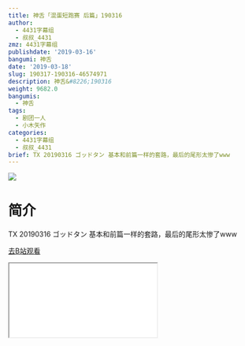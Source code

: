 ```yaml
---
title: 神舌「混蛋短跑赛 后篇」190316
author:
  - 4431字幕组
  - 叔叔_4431
zmz: 4431字幕组
publishdate: '2019-03-16'
bangumi: 神舌
date: '2019-03-18'
slug: 190317-190316-46574971
description: 神舌&#8226;190316
weight: 9682.0
bangumis:
  - 神舌
tags:
  - 剧团一人
  - 小木矢作
categories:
  - 4431字幕组
  - 叔叔_4431
brief: TX 20190316 ゴッドタン 基本和前篇一样的套路，最后的尾形太惨了www
---
```

![](https://i.imgur.com/yrm55pZ.jpg)
# 简介  
TX 20190316 ゴッドタン
基本和前篇一样的套路，最后的尾形太惨了www  

[去B站观看](https://www.bilibili.com/video/av46574971/)
<div class ="resp-container"><iframe class="testiframe" src="//player.bilibili.com/player.html?aid=46574971"", scrolling="no", allowfullscreen="true" > </iframe></div> 
